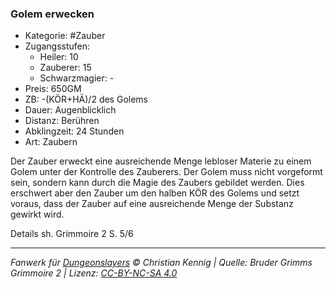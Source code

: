 ### Golem erwecken

- Kategorie: #Zauber
- Zugangsstufen:
  - Heiler: 10
  - Zauberer: 15
  - Schwarzmagier: -
- Preis: 650GM
- ZB: -(KÖR+HÄ)/2 des Golems
- Dauer: Augenblicklich
- Distanz: Berühren
- Abklingzeit: 24 Stunden
- Art: Zaubern



Der Zauber erweckt eine ausreichende Menge lebloser Materie zu einem Golem unter der Kontrolle des Zauberers. Der Golem muss nicht vorgeformt sein, sondern kann durch die Magie des Zaubers gebildet werden. Dies erschwert aber den Zauber um den halben KÖR des Golems und setzt voraus, dass der Zauber auf eine ausreichende Menge der Substanz gewirkt wird.



Details sh. Grimmoire 2 S. 5/6

---

_Fanwerk für [Dungeonslayers](https://www.dungeonslayers.net/) © Christian Kennig | Quelle: Bruder Grimms Grimmoire 2 | Lizenz: [CC-BY-NC-SA 4.0](https://creativecommons.org/licenses/by-nc-sa/4.0/deed.de)_
